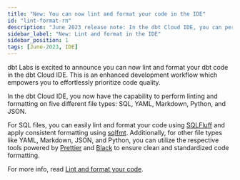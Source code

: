 ```yaml
---
title: "New: You can now lint and format your code in the IDE"
id: "lint-format-rn"
description: "June 2023 release note: In the dbt Cloud IDE, you can perform linting and formatting on SQL, YAML, Markdown, Python, and JSON files using tools like SQLFluff, sqlfmt, Prettier, and Black."
sidebar_label: "New: Lint and format in the IDE"
sidebar_position: 1
tags: [June-2023, IDE]
---
```


dbt Labs is excited to announce you can now lint and format your dbt code in the dbt Cloud IDE. This is an enhanced development workflow which empowers you to effortlessly prioritize code quality. 

In the dbt Cloud IDE, you now have the capability to perform linting and formatting on five different file types: SQL, YAML, Markdown, Python, and JSON. 

For SQL files, you can easily lint and format your code using [SQLFluff](https://sqlfluff.com/) and apply consistent formatting using [sqlfmt](http://sqlfmt.com/). Additionally, for other file types like YAML, Markdown, JSON, and Python, you can utilize the respective tools powered by [Prettier](https://prettier.io/) and [Black](https://black.readthedocs.io/en/latest/) to ensure clean and standardized code formatting.

For more info, read [Lint and format your code](/docs/cloud/dbt-cloud-ide/lint-format).

<DocCarousel slidesPerView={1}>

<Lightbox src="/img/docs/dbt-cloud/cloud-ide/sqlfluff.gif" width="100%" title="Use SQLFluff to lint/format your SQL code, and view code errors in the Code Quality tab."/>

<Lightbox src="/img/docs/dbt-cloud/cloud-ide/sqlfmt.gif" width="95%" title="Use sqlfmt to format your SQL code."/>

<Lightbox src="/img/docs/dbt-cloud/cloud-ide/prettier.gif" width="95%" title="Format YAML, Markdown, and JSON files using Prettier."/>

</DocCarousel>
